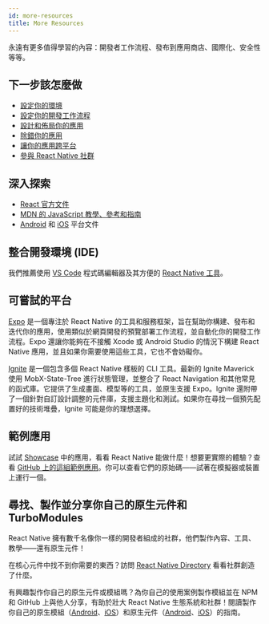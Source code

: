 ```yaml
---
id: more-resources
title: More Resources
---
```


永遠有更多值得學習的內容：開發者工作流程、發布到應用商店、國際化、安全性等等。

## 下一步該怎麼做

- [設定你的環境](environment-setup)
- [設定你的開發工作流程](running-on-device)
- [設計和佈局你的應用](flexbox)
- [除錯你的應用](debugging)
- [讓你的應用跨平台](platform-specific-code)
- [參與 React Native 社群](/community/overview)

## 深入探索

- [React 官方文件](https://react.dev/learn)
- [MDN 的 JavaScript 教學、參考和指南](https://developer.mozilla.org/en-US/docs/Web/JavaScript)
- [Android](https://developer.android.com/docs) 和 [iOS](https://developer.apple.com/documentation/uikit) 平台文件

## 整合開發環境 (IDE)

我們推薦使用 [VS Code](https://code.visualstudio.com/) 程式碼編輯器及其方便的 [React Native 工具](https://marketplace.visualstudio.com/items?itemName=msjsdiag.vscode-react-native)。

## 可嘗試的平台

[Expo](https://docs.expo.dev/) 是一個專注於 React Native 的工具和服務框架，旨在幫助你構建、發布和迭代你的應用，使用類似於網頁開發的預覽部署工作流程，並自動化你的開發工作流程。Expo 還讓你能夠在不接觸 Xcode 或 Android Studio 的情況下構建 React Native 應用，並且如果你需要使用這些工具，它也不會妨礙你。

[Ignite](https://github.com/infinitered/ignite) 是一個包含多個 React Native 樣板的 CLI 工具。最新的 Ignite Maverick 使用 MobX-State-Tree 進行狀態管理，並整合了 React Navigation 和其他常見的函式庫。它提供了生成畫面、模型等的工具，並原生支援 Expo。Ignite 還附帶了一個針對自訂設計調整的元件庫，支援主題化和測試。如果你在尋找一個預先配置好的技術堆疊，Ignite 可能是你的理想選擇。

## 範例應用

試試 [Showcase](https://reactnative.dev/showcase) 中的應用，看看 React Native 能做什麼！想要更實際的體驗？查看 [GitHub 上的這組範例應用](https://github.com/ReactNativeNews/React-Native-Apps)。你可以查看它們的原始碼——試著在模擬器或裝置上運行一個。

## 尋找、製作並分享你自己的原生元件和 TurboModules

React Native 擁有數千名像你一樣的開發者組成的社群，他們製作內容、工具、教學——還有原生元件！

在核心元件中找不到你需要的東西？訪問 [React Native Directory](https://reactnative.directory) 看看社群創造了什麼。

有興趣製作你自己的原生元件或模組嗎？為你自己的使用案例製作模組並在 NPM 和 GitHub 上與他人分享，有助於壯大 React Native 生態系統和社群！閱讀製作你自己的原生模組（[Android](native-modules-android.md)、[iOS](native-modules-ios.md)）和原生元件（[Android](native-components-android.md)、[iOS](native-components-ios.md)）的指南。